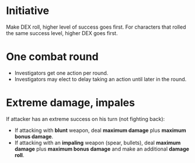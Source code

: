 <!-- TITLE: Combating (And the Combat Round) -->
<!-- SUBTITLE: Strong make hooman go boom-bye hehehe -->

# Initiative
Make DEX roll, higher level of success goes first. For characters that rolled the same success level, higher DEX goes first.

# One combat round
* Investigators get one action per round.
* Investigators may elect to delay taking an action until later in the round.
# Extreme damage, impales
If attacker has an extreme success on his turn (not fighting back):
* If attacking with **blunt** weapon, deal **maximum damage** plus **maximum bonus damage**.
* If attacking with an **impaling** weapon (spear, bullets), deal **maximum damage** plus **maximum bonus damage** and make an additional **damage roll**.